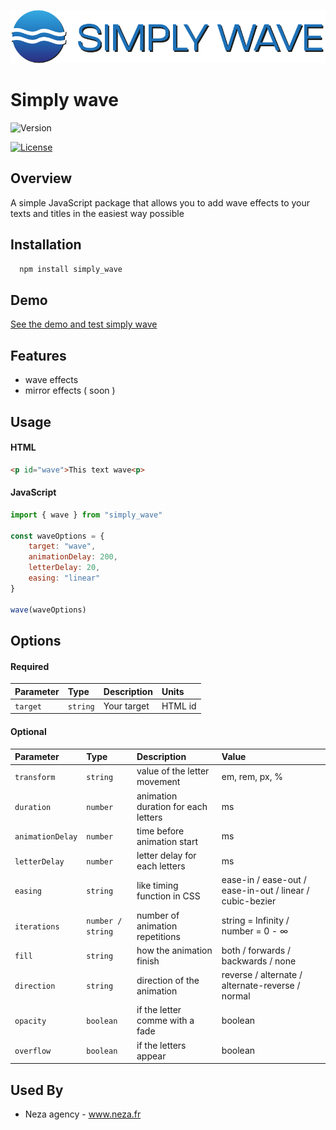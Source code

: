 
![Logo](https://github.com/Meedev-agency/simply_wave/blob/main/logo.png?raw=true)



# Simply wave
![Version](https://img.shields.io/github/package-json/v/Meedev-agency/simply_wave/main?label=Version&style=for-the-badge)

[![License](https://img.shields.io/npm/l/simply_wave?style=for-the-badge)](https://choosealicense.com/licenses/mit/)


## Overview

A simple JavaScript package that allows you to add wave effects to your texts and titles in the easiest way possible

## Installation

```bash
  npm install simply_wave
```
## Demo

[See the demo and test simply wave](https://simplywavedemo.netlify.app/)
    
## Features

- wave effects
- mirror effects ( soon )
## Usage

#### HTML

```html
<p id="wave">This text wave<p>
```

#### JavaScript
```javascript
import { wave } from "simply_wave"

const waveOptions = {
    target: "wave",
    animationDelay: 200,
    letterDelay: 20,
    easing: "linear"
}

wave(waveOptions)
```


## Options

#### Required

| Parameter | Type     | Description                | Units |
| :-------- | :------- | :------------------------- | :---- |
| `target` | `string` | Your target | HTML id |

#### Optional

| Parameter | Type     | Description                | Value |
| :-------- | :------- | :------------------------- | :---- |
| `transform` | `string` | value of the letter movement | em, rem, px, % |
| `duration` | `number` | animation duration for each letters | ms |
| `animationDelay` | `number` | time before animation start | ms |
| `letterDelay` | `number` | letter delay for each letters | ms |
| `easing` | `string` | like timing function in CSS | ease-in / ease-out / ease-in-out / linear / cubic-bezier |
| `iterations` | `number / string` | number of animation repetitions | string = Infinity / number = 0 - ∞ |
| `fill` | `string` | how the animation finish | both / forwards / backwards / none |
| `direction` | `string` | direction of the animation | reverse / alternate / alternate-reverse / normal |
| `opacity` | `boolean` | if the letter comme with a fade | boolean |
| `overflow` | `boolean` | if the letters appear | boolean |


## Used By

- Neza agency - www.neza.fr

